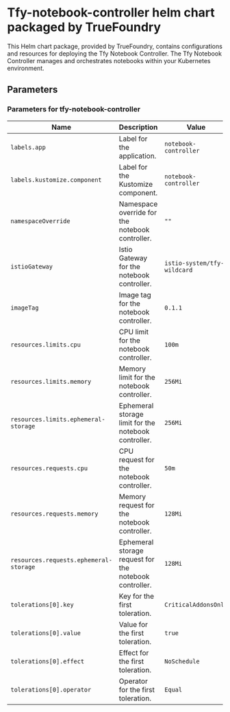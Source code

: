 # Tfy-notebook-controller helm chart packaged by TrueFoundry
This Helm chart package, provided by TrueFoundry, contains configurations and resources for deploying the Tfy Notebook Controller. The Tfy Notebook Controller manages and orchestrates notebooks within your Kubernetes environment.

## Parameters

### Parameters for tfy-notebook-controller

| Name                                   | Description                                            | Value                       |
| -------------------------------------- | ------------------------------------------------------ | --------------------------- |
| `labels.app`                           | Label for the application.                             | `notebook-controller`       |
| `labels.kustomize.component`           | Label for the Kustomize component.                     | `notebook-controller`       |
| `namespaceOverride`                    | Namespace override for the notebook controller.        | `""`                        |
| `istioGateway`                         | Istio Gateway for the notebook controller.             | `istio-system/tfy-wildcard` |
| `imageTag`                             | Image tag for the notebook controller.                 | `0.1.1`                     |
| `resources.limits.cpu`                 | CPU limit for the notebook controller.                 | `100m`                      |
| `resources.limits.memory`              | Memory limit for the notebook controller.              | `256Mi`                     |
| `resources.limits.ephemeral-storage`   | Ephemeral storage limit for the notebook controller.   | `256Mi`                     |
| `resources.requests.cpu`               | CPU request for the notebook controller.               | `50m`                       |
| `resources.requests.memory`            | Memory request for the notebook controller.            | `128Mi`                     |
| `resources.requests.ephemeral-storage` | Ephemeral storage request for the notebook controller. | `128Mi`                     |
| `tolerations[0].key`                   | Key for the first toleration.                          | `CriticalAddonsOnly`        |
| `tolerations[0].value`                 | Value for the first toleration.                        | `true`                      |
| `tolerations[0].effect`                | Effect for the first toleration.                       | `NoSchedule`                |
| `tolerations[0].operator`              | Operator for the first toleration.                     | `Equal`                     |
